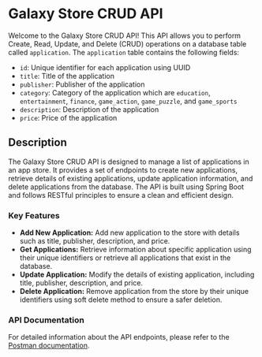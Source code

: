 # Galaxy Store CRUD API

Welcome to the Galaxy Store CRUD API! This API allows you to perform Create, Read, Update, and Delete (CRUD) operations on a database table called `application`. The `application` table contains the following fields:
- `id`: Unique identifier for each application using UUID
- `title`: Title of the application
- `publisher`: Publisher of the application
- `category`: Category of the application which are `education`, `entertainment`, `finance`, `game_action`, `game_puzzle`, and `game_sports`
- `description`: Description of the application
- `price`: Price of the application

## Description

The Galaxy Store CRUD API is designed to manage a list of applications in an app store. It provides a set of endpoints to create new applications, retrieve details of existing applications, update application information, and delete applications from the database. The API is built using Spring Boot and follows RESTful principles to ensure a clean and efficient design.

### Key Features

- **Add New Application:** Add new application to the store with details such as title, publisher, description, and price.
- **Get Applications:** Retrieve information about specific application using their unique identifiers or retrieve all applications that exist in the database.
- **Update Application:** Modify the details of existing application, including title, publisher, description, and price.
- **Delete Application:** Remove application from the store by their unique identifiers using soft delete method to ensure a safer deletion.

### API Documentation

For detailed information about the API endpoints, please refer to the [Postman documentation](https://documenter.getpostman.com/view/13493249/2sAYQWJtTE).
